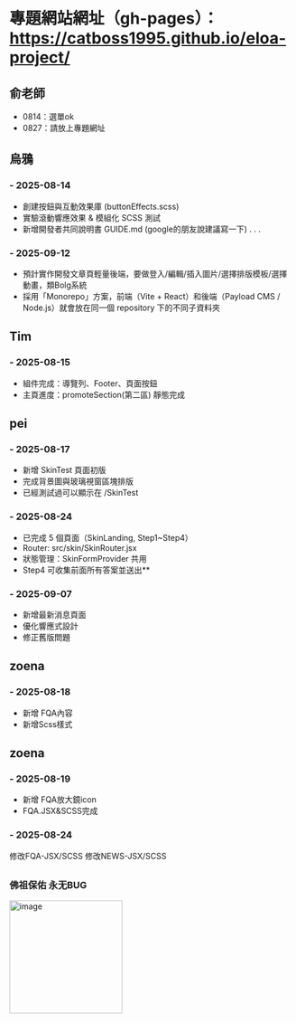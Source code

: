 # 專題網站網址（gh-pages）：https://catboss1995.github.io/eloa-project/
## 俞老師
- 0814：選單ok
- 0827：請放上專題網址

## 烏鴉
### - 2025-08-14
- 創建按鈕與互動效果庫 (buttonEffects.scss)
- 實驗滾動響應效果 & 模組化 SCSS 測試
- 新增開發者共同說明書 GUIDE.md (google的朋友說建議寫一下)
.
.
.
### - 2025-09-12
- 預計實作開發文章頁輕量後端，要做登入/編輯/插入圖片/選擇排版模板/選擇動畫，類Bolg系統
- 採用「Monorepo」方案，前端（Vite + React）和後端（Payload CMS / Node.js）就會放在同一個 repository 下的不同子資料夾

## Tim
### - 2025-08-15
- 組件完成：導覽列、Footer、頁面按鈕
- 主頁進度：promoteSection(第二區) 靜態完成


## pei
### - 2025-08-17
- 新增 SkinTest 頁面初版
- 完成背景圖與玻璃視窗區塊排版
- 已經測試過可以顯示在 /SkinTest
### - 2025-08-24
- 已完成 5 個頁面（SkinLanding, Step1~Step4）
- Router: src/skin/SkinRouter.jsx
- 狀態管理：SkinFormProvider 共用
- Step4 可收集前面所有答案並送出**
### - 2025-09-07
- 新增最新消息頁面
- 優化響應式設計
- 修正舊版問題

## zoena
### - 2025-08-18
- 新增 FQA內容
- 新增Scss樣式

## zoena
### - 2025-08-19
- 新增 FQA放大鏡icon
- FQA.JSX&SCSS完成

### - 2025-08-24
修改FQA-JSX/SCSS
修改NEWS-JSX/SCSS


##
###               佛祖保佑         永无BUG
<img width="200" alt="image" src="https://github.com/user-attachments/assets/02bfe580-a163-406e-a8e4-4c6f787f902c" />

